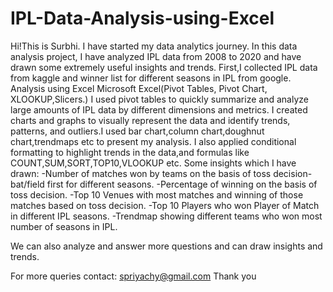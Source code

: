 # IPL-Data-Analysis-using-Excel
Hi!This is Surbhi.
I have started my data analytics journey.
In this data analysis project, I have analyzed IPL data from 2008 to 2020 and have drawn some extremely useful insights and trends.
First,I collected IPL data from kaggle and winner list for different seasons in IPL from google.
Analysis using Excel Microsoft Excel(Pivot Tables, Pivot Chart, XLOOKUP,Slicers.)
I used pivot tables to quickly summarize and analyze large amounts of IPL data by different dimensions and metrics.
I created charts and graphs to visually represent the data and identify trends, patterns, and outliers.I used bar chart,column chart,doughnut chart,trendmaps 
etc to present my analysis.
I also applied conditional formatting to highlight trends in the data,and formulas like COUNT,SUM,SORT,TOP10,VLOOKUP etc.
Some insights which I have drawn:
-Number of matches won by teams on the basis of toss decision-bat/field first for different seasons.
-Percentage of winning on the basis of toss decision.
-Top 10 Venues with most matches and winning of those matches based on toss decision.
-Top 10 Players who won Player of Match in different IPL seasons.
-Trendmap showing different teams who won most number of seasons in IPL.

We can also analyze and answer more questions and can draw insights and trends.

For more queries contact: spriyachy@gmail.com
Thank you

